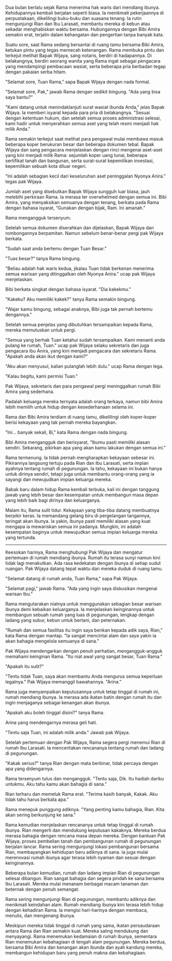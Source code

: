 Dua bulan berlalu sejak Rama menerima hak waris dari mendiang ibunya. Kehidupannya kembali berjalan seperti biasa. Ia menikmati pekerjaannya di perpustakaan, dikelilingi buku-buku dan suasana tenang. Ia rutin mengunjungi Rian dan Ibu Larasati, membantu mereka di kebun atau sekadar menghabiskan waktu bersama. Hubungannya dengan Bibi Amira semakin erat, terjalin dalam kehangatan dan pengertian tanpa banyak kata.

Suatu sore, saat Rama sedang bersantai di ruang tamu bersama Bibi Amira, ketukan pintu yang tegas memecah ketenangan. Rama membuka pintu dan terkejut melihat Bapak Wijaya, sang notaris, berdiri di hadapannya. Di belakangnya, berdiri seorang wanita yang Rama ingat sebagai pengacara yang mendampingi pembacaan wasiat, serta beberapa pria berbadan tegap dengan pakaian serba hitam.

"Selamat sore, Tuan Rama," sapa Bapak Wijaya dengan nada formal.

"Selamat sore, Pak," jawab Rama dengan sedikit bingung. "Ada yang bisa saya bantu?"

"Kami datang untuk menindaklanjuti surat wasiat ibunda Anda," jelas Bapak Wijaya. Ia memberi isyarat kepada para pria di belakangnya. "Sesuai dengan ketentuan hukum, dan setelah semua proses administrasi selesai, kami hadir untuk menyerahkan semua aset yang telah resmi menjadi hak milik Anda."

Rama semakin terkejut saat melihat para pengawal mulai membawa masuk beberapa koper berukuran besar dan beberapa dokumen tebal. Bapak Wijaya dan sang pengacara menjelaskan dengan rinci mengenai aset-aset yang kini menjadi milik Rama: sejumlah koper uang tunai, beberapa sertifikat tanah dan bangunan, serta surat-surat kepemilikan investasi, kepemilikan sebuah kota diluar negeri.

"Ini adalah sebagian kecil dari keseluruhan aset peninggalan Nyonya Anira." tegas pak Wijaya.

Jumlah aset yang disebutkan Bapak Wijaya sungguh luar biasa, jauh melebihi perkiraan Rama. Ia merasa ter overwhelmed dengan semua ini. Bibi Amira, yang menyaksikan semuanya dengan tenang, berkata pada Rama dengan bahasa isyarat, “Gunakan dengan bijak, Ram. Ini amanah.”

Rama mengangguk tersenyum. 

Setelah semua dokumen diserahkan dan dijelaskan, Bapak Wijaya dan rombongannya berpamitan. Namun sebelum benar-benar pergi pak Wijaya berkata. 

"Sudah saat anda bertemu dengan Tuan Besar."

"Tuas besar?“ tanya Rama bingung. 

"Beliau adalah hak waris kedua, jikalau Tuan tidak berkenan menerima semua warisan yang ditinggalkan oleh Nyonya Anira." ucap pak Wijaya menjelaskan. 

Bibi berkata singkat dengan bahasa isyarat. "Dia kakekmu."

"Kakeku? Aku memiliki kakek?" tanya Rama semakin bingung.

"Wajar kamu bingung, sebagai anaknya, Bibi juga tak pernah bertemu dengannya."

Setelah semua penjelas yang dibutuhkan tersampaikan kepada Rama, mereka memutuskan untuk pergi. 

"Semua yang berhak Tuan ketahui sudah tersampaikan. Kami menanti anda pulang ke rumah, Tuan." ucap pak Wijaya selaku sekretaris dan juga pengacara ibu Anira, yang kini menjadi pengacara dan sekretaris Rama. "Apakah anda akan ikut dengan kami?" 

"Aku akan menyusul, kalian pulanglah lebih dulu." ucap Rama dengan lega. 

"Kalau begitu, kami permisi Tuan."

Pak Wijaya, sekretaris dan para pengawal pergi meninggalkan rumah Bibi Amira yang sederhana. 

Padalah keluarga mereka ternyata adalah orang terkaya, namun bibi Amira lebih memilih untuk hidup dengan kesederhanaan selama ini.

Rama dan Bibi Amira terdiam di ruang tamu, dikelilingi oleh koper-koper berisi kekayaan yang tak pernah mereka bayangkan.

"Ini... banyak sekali, Bi," kata Rama dengan nada bingung.

Bibi Amira mengangguk dan berisyarat, “Ibumu pasti memiliki alasan sendiri. Sekarang, pikirkan apa yang akan kamu lakukan dengan semua ini.”

Rama termenung. Ia tidak pernah mengharapkan kekayaan sebesar ini. Pikirannya langsung tertuju pada Rian dan Ibu Larasati, serta impian ayahnya tentang rumah di pegunungan. Ia tahu, kekayaan ini bukan hanya untuk dirinya sendiri, tetapi juga untuk membantu orang-orang yang ia sayangi dan mewujudkan impian keluarga mereka.

Babak baru dalam hidup Rama kembali terbuka, kali ini dengan tanggung jawab yang lebih besar dan kesempatan untuk membangun masa depan yang lebih baik bagi dirinya dan keluarganya.

Malam itu, Rama sulit tidur. Kekayaan yang tiba-tiba datang membuatnya berpikir keras. Ia memandang gelang biru di pergelangan tangannya, teringat akan ibunya. Ia yakin, ibunya pasti memiliki alasan yang kuat mengapa ia mewariskan semua ini padanya. Mungkin, ini adalah kesempatan baginya untuk mewujudkan semua impian keluarga mereka yang tertunda.

---

Keesokan harinya, Rama menghubungi Pak Wijaya dan mengatur pertemuan di rumah mendiang ibunya. Rumah itu terasa sunyi namun kini tidak lagi menakutkan. Ada rasa kedekatan dengan ibunya di setiap sudut ruangan. Pak Wijaya datang tepat waktu dan mereka duduk di ruang tamu.

"Selamat datang di rumah anda, Tuan Rama," sapa Pak Wijaya.

"Selamat pagi," jawab Rama. "Ada yang ingin saya diskusikan mengenai warisan Ibu."

Rama mengutarakan niatnya untuk menggunakan sebagian besar warisan ibunya demi kebaikan keluarganya. Ia menjelaskan keinginannya untuk membangun sebuah rumah yang luas di pegunungan, lengkap dengan ladang yang subur, kebun untuk bertani, dan peternakan.

"Rumah dan semua fasilitas itu ingin saya berikan kepada adik saya, Rian," kata Rama dengan mantap. "Ia sangat mencintai alam dan saya yakin ia akan bahagia mengelola semuanya di sana."

Pak Wijaya mendengarkan dengan penuh perhatian, mengangguk-angguk memahami keinginan Rama. "Itu niat awal yang sangat besar, Tuan Rama."

"Apakah itu sulit?" 

"Tentu tidak Tuan, saya akan membantu Anda mengurus semua keperluan legalnya." Pak Wijaya memanggil bawahannya. "Arina."

Rama juga menyampaikan keputusannya untuk tetap tinggal di rumah ini, rumah mendiang ibunya. Ia merasa ada ikatan batin dengan rumah itu dan ingin menjaganya sebagai kenangan akan ibunya.

"Apakah aku boleh tinggal disini?" tanya Rama. 

Arina yang mendengarnya merasa geli hati. 

"Tentu saja Tuan, ini adalah milik anda." Jawab pak Wijaya.

Setelah pertemuan dengan Pak Wijaya, Rama segera pergi menemui Rian di rumah Ibu Larasati. Ia menceritakan rencananya tentang rumah dan ladang di pegunungan.

"Kakak serius?" tanya Rian dengan mata berbinar, tidak percaya dengan apa yang didengarnya.

Rama tersenyum tulus dan mengangguk. "Tentu saja, Dik. Itu hadiah dariku untukmu. Aku tahu kamu akan bahagia di sana."

Rian terharu dan memeluk Rama erat. "Terima kasih banyak, Kakak. Aku tidak tahu harus berkata apa."

Rama menepuk punggung adiknya. "Yang penting kamu bahagia, Rian. Kita akan sering berkunjung ke sana."

Rama kemudian menjelaskan rencananya untuk tetap tinggal di rumah ibunya. Rian mengerti dan mendukung keputusan kakaknya. Mereka berdua merasa bahagia dengan rencana masa depan mereka.
Dengan bantuan Pak Wijaya, proses pembelian tanah dan pembangunan rumah di pegunungan berjalan lancar. Rama sering mengunjungi lokasi pembangunan bersama Rian, membayangkan kehidupan baru adiknya di sana. Ia juga mulai merenovasi rumah ibunya agar terasa lebih nyaman dan sesuai dengan keinginannya.

Beberapa bulan kemudian, rumah dan ladang impian Rian di pegunungan selesai dibangun. Rian sangat bahagia dan segera pindah ke sana bersama Ibu Larasati. Mereka mulai menanam berbagai macam tanaman dan beternak dengan penuh semangat.

Rama sering mengunjungi Rian di pegunungan, membantu adiknya dan menikmati keindahan alam. Rumah mendiang ibunya kini terasa lebih hidup dengan kehadiran Rama. Ia mengisi hari-harinya dengan membaca, menulis, dan mengenang ibunya.

Meskipun mereka tidak tinggal di rumah yang sama, ikatan persaudaraan antara Rama dan Rian semakin kuat. Mereka saling mendukung dan menyayangi. Rama menemukan kedamaian di rumah ibunya, sementara Rian menemukan kebahagiaan di tengah alam pegunungan. Mereka berdua, bersama Bibi Amira dan kenangan akan ibunda dan ayah kandung mereka, membangun kehidupan baru yang penuh makna dan kebahagiaan.